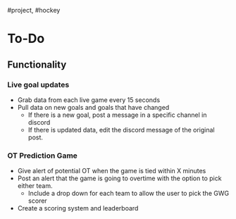 #project, #hockey
# To-Do

## Functionality

### Live goal updates
- Grab data from each live game every 15 seconds
- Pull data on new goals and goals that have changed 
	- If there is a new goal, post a message in a specific channel in discord
	- If there is updated data, edit the discord message of the original post. 

### OT Prediction Game
- Give alert of potential OT when the game is tied within X minutes
- Post an alert that the game is going to overtime with the option to pick either team.
	- Include a drop down for each team to allow the user to pick the GWG scorer
- Create a scoring system and leaderboard 
